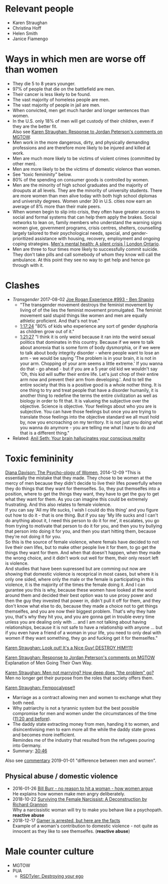 # Relevant people
- Karen Straughan
- Christina Hoff
- Helen Smith
- Janice Fiamengo


# Ways in which men are worse off than women
* They die 5 to 8 years younger.
* 97% of people that die on the battlefield are men.
* Their cancer is less likely to be found.
* The vast majority of homeless people are men.
* The vast majority of people in jail are men.
* When convicted, men get much harder and longer sentences than women.
* In the U.S. only 18% of men will get custody of their children, even if they are the better fit.  
  Also see [Karen Straughan: Response to Jordan Peterson's comments on MGTOW](https://www.youtube.com/watch?v=faeT4fIFAcg).
* Men work in the more dangerous, dirty, and physically demanding professions and are therefore more likely to be injured and killed at work.
* Men are much more likely to be victims of violent crimes (committed by other men).
* Men are more likely to be the victims of domestic violence than women.
* See "toxic femininity" below.
* 80% of the spending on consumer goods is controlled by women.
* Men are the minority of high school graduates and the majority of drouputs at all levels. They are the minority of university students. There are more women than men alive today with both high school diplomas and university degrees. Women under 30 in U.S. cities now earn an average of 8% more than their male peers.
* When women begin to slip into crisis, they often have greater access to social and formal systems that can help them apply the brakes. Social networks to lean on, family members who understand the warning signs women give, government programs, crisis centres, shelters, counselling largely tailored to their psychological needs, special, and gender-prioritized assistance with housing, recovery, employment and ongoing coping strategies. [Men's mental health: A silent crisis | London Ontario](https://www.youtube.com/watch?v=RzC6sSJKoXE).
* Men are three to four times more likely to successfully commit suicide. They don't take pills and call somebody of whom they know will call the ambulance. At this point they see no way to get help and hence go through with it.


# Clashes
- *Transgender* 2017-08-02 [Joe Rogan Experience #993 - Ben Shapiro](https://www.youtube.com/watch?v=UQTfyjhvfH8)  
  - "The transgender movement destroys the feminist movement by living of of the lies the feminist movement promulgated. The feminist movement said stupid things like women and men are equally athletic proficient. And that's not true."
  - [1:17:24](https://www.youtube.com/watch?v=UQTfyjhvfH8&t=1h17m24s) "80% of kids who experience any sort of gender dysphoria as children grow out of it."
  - [1:21:27](https://www.youtube.com/watch?v=UQTfyjhvfH8&t=1h21m27s) "I think it is only weird because it ran into the weird sexual politics that dominates in this country. Because if we were to talk about anorexia that is some form of body dysmorphia, or if we were to talk about body integrity disorder - where people want to lose an arm - we would be saying 'The problem is in your brain, it is not in your arm. Chopping of your arm seems a little extreme.' If you wanna do that - go ahead - but if you are a 5 year old kid we wouldn't say 'Oh, this kid will suffer their entire life. Let's just chop of their entire arm now and prevent their arm from developing.'. And to tell the entire society that this is a positive good is a whole nother thing. It is one thing to try and treat people that have a disorder humanily, it is another thing to redefine the terms the entire civilization as well as biology in order to fit that. It is valueing the subjective over the objective. Science is objective. Your feelings about who you are is subjective. You can have those feelings but once you are trying to translate those feelings into the objective standard we all must hold by, now you encroaching on my territory. It is not just you doing what you wanna do anymore - you are telling me what I have to do and that is a different thing."
- Related: [Anil Seth: Your brain hallucinates your conscious reality](https://www.youtube.com/watch?v=lyu7v7nWzfo)

# Toxic femininity
[Diana Davison: The Psycho-ology of Women](https://www.youtube.com/watch?v=mrwimK2vfeM&t=13m35s), 2014-12-09
"This is essentially the mistake that they made. They chose to be women at the mercy of men because they didn't decide to live their lifes powerfully where they do things that they want for themselfes. So, they put themselfes into a position, where to get the things they want, they have to get the guy to get what they want for them. As you can imagine this could be extremely frustrating. And this also relates to female violence.  
If you can say 'All my life sucks, I wish I could do this thing' and you figure out how to do it - that is one thing. But if you say 'My life sucks and I can't do anything about it, I need this person to do it for me', it escalates, you go from trying to motivate that person to do it for you, and then you try bullying that person into doing it for you, and then you start hitting them, because they're not doing it for you.  
So this is the source of female violence, where femals have decided to not live their own lifes, but to make other people live it for them, to go get the things they want for them. And when that doesn't happen, when they made the wrong choice, and it didn't work out well for them, their only resort left is violence.  
And studies that have been supressed but are comming out now are showing that domestic violence is receprical in most cases, but where it is only one sided, where only the male or the female is participating in this violence, it is the majority of the times the female doing it. And I can gurantee you this is why, because these women have looked at the world around them and decided their best option was to use proxy power and then the guy they invested that power in, didn't pull it off for them, and they don't know what else to do, because they made a choice not to get things themselfes, and you are now their biggest problem. That's why they hate you, that's why they hit you, and you are gonna get in trouble every time unless you are dealing only with ... and I am not talking about having relationships, because it is not safe to have a relationship with anyone ... but if you even have a friend of a woman in your life, you need to only deal with women if they want something, they go and fucking get it for themselfes."

[Karen Straughan: Look out! It's a Nice Guy! DESTROY HIM!!11!](https://www.youtube.com/watch?v=a9XDb0nxSO4)

[Karen Straughan: Response to Jordan Peterson's comments on MGTOW](https://www.youtube.com/watch?v=faeT4fIFAcg)  
Explanation of Men Going Their Own Way.

[Karen Straughan: Men not marrying? How deep does "the problem" go?](https://www.youtube.com/watch?v=rlvMAS_20K4)  
Men no longer get their purpose from the roles that society offers them.

[Karen Straughan: Fempocalypse!!](https://www.youtube.com/watch?v=w__PJ8ymliw)  
- Marriage as a contract allowing men and women to exchange what they both need.
- Why patriarchy is not a tyrannic system but the best possible compromise for men and women under the circumstances of the time ([11:20 and before](https://www.youtube.com/watch?v=w__PJ8ymliw&t=11m20s)).
- The daddy state extracting money from men, handing it to women, and disincentivising men to earn more all the while the daddy state grows and becomes more inefficient.  
  Remindes me of the industry that resulted from the refugees pouring into Germany.
- Summary: [30:46](https://www.youtube.com/watch?v=w__PJ8ymliw&t=30m46s)

Also see [commentary](commentary.mkd) 2019-01-01 "difference between men and women".

## Physical abuse / domestic violence
* 2016-01-26 [Bill Burr - no reason to hit a woman - how women argue](https://www.youtube.com/watch?v=rksKvZoUCPQ)  
  He explains how women make men angry deliberately.
* 2018-10-22 [Surviving the Female Narcissist: A Deconstruction by Richard Grannon](https://www.youtube.com/watch?v=UE5fZaAzXws&t=31m25s)  
  Why a narcissistic woman will try to make you behave like a psychopath. **reactive abuse**
* 2018-12-17 [Gamer is arrested, but here are the facts](https://www.youtube.com/watch?v=VZ3A6uNiPHQ)  
  Example of a woman's contribution to domestic violence - not quite as innocent as they like to see themselfes. (**reactive abuse**)


# Male counter culture
* MGTOW
* PUA
  *  [RSDTyler: Destroying your ego](https://www.youtube.com/watch?v=EfDw9Q6NpaA)

